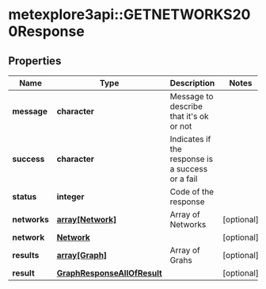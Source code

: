 # metexplore3api::GETNETWORKS200Response


## Properties
Name | Type | Description | Notes
------------ | ------------- | ------------- | -------------
**message** | **character** | Message to describe that it&#39;s ok or not | 
**success** | **character** | Indicates if the response is a success or a fail | 
**status** | **integer** | Code of the response | 
**networks** | [**array[Network]**](Network.md) | Array of Networks | [optional] 
**network** | [**Network**](Network.md) |  | [optional] 
**results** | [**array[Graph]**](Graph.md) | Array of Grahs | [optional] 
**result** | [**GraphResponseAllOfResult**](GraphResponse_allOf_result.md) |  | [optional] 


